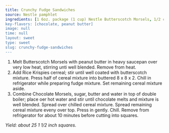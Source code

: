```yaml
---
title: Crunchy Fudge Sandwiches
source: Nestle pamphlet
ingredients: [1 6oz. package (1 cup) Nestle Butterscotch Morsels, 1/2 cup peanut butter, 4 cups Rice Krispies cereal, 1 6oz. package (1 cup) Nestle Semisweet Chocolate Morsels, 1/2 cup sifted confectioner's sugar, 2 tablespoons soft butter or margarine]
key-flavors: [chocolate, peanut butter]
image: null
time: null
layout: sweet
type: sweet
slug: crunchy-fudge-sandwiches
---
```


1. Melt Butterscotch Morsels with peanut butter in heavy saucepan over very low heat, stirring unti well blended. Remove from heat.
2. Add Rice Krispies cerreal; stir until well coated with butterscotch mixture. Press half of cereal mixture into buttered 8 x 8 x 2. Chill in refrigerator while preparing fudge mixture. Set remaining cereal mixture aside.
3. Combine Chocolate Morsels, sugar, butter and water in top of double boiler; place oer hot water and stir until chocolate melts and mixture is well blended. Spread over chilled cereal mixture. Spread remaining cereal mixture eveny over top. Press in gently. Chill. Remove from refrigerator for about 10 minutes before cutting into squares.

*Yield: about 25 1 1/2 inch squares.*